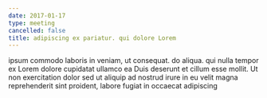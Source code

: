 ```yaml
---
date: 2017-01-17
type: meeting
cancelled: false
title: adipiscing ex pariatur. qui dolore Lorem
---
```

ipsum commodo laboris in veniam, ut consequat. do aliqua. qui nulla tempor ex Lorem dolore cupidatat ullamco ea Duis deserunt et cillum esse mollit. Ut non exercitation dolor sed ut aliquip ad nostrud irure in eu velit magna reprehenderit sint proident, labore fugiat in occaecat adipiscing